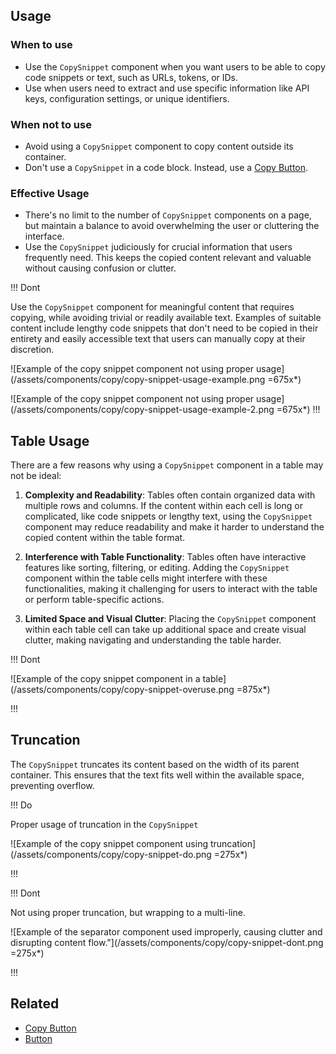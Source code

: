 ## Usage

### When to use

- Use the `CopySnippet` component when you want users to be able to copy code snippets or text, such as URLs, tokens, or IDs.
- Use when users need to extract and use specific information like API keys, configuration settings, or unique identifiers.

### When not to use

- Avoid using a `CopySnippet` component to copy content outside its container.
- Don't use a `CopySnippet` in a code block. Instead, use a [Copy Button](/components/copy/button).

### Effective Usage

- There's no limit to the number of `CopySnippet` components on a page, but maintain a balance to avoid overwhelming the user or cluttering the interface.
- Use the `CopySnippet` judiciously for crucial information that users frequently need. This keeps the copied content relevant and valuable without causing confusion or clutter.

!!! Dont

Use the `CopySnippet` component for meaningful content that requires copying, while avoiding trivial or readily available text. Examples of suitable content include lengthy code snippets that don't need to be copied in their entirety and easily accessible text that users can manually copy at their discretion.

![Example of the copy snippet component not using proper usage] (/assets/components/copy/copy-snippet-usage-example.png =675x*)

![Example of the copy snippet component not using proper usage] (/assets/components/copy/copy-snippet-usage-example-2.png =675x*)
!!!

## Table Usage
There are a few reasons why using a `CopySnippet` component in a table may not be ideal:

1. **Complexity and Readability**: Tables often contain organized data with multiple rows and columns. If the content within each cell is long or complicated, like code snippets or lengthy text, using the `CopySnippet` component may reduce readability and make it harder to understand the copied content within the table format.

2. **Interference with Table Functionality**: Tables often have interactive features like sorting, filtering, or editing. Adding the `CopySnippet` component within the table cells might interfere with these functionalities, making it challenging for users to interact with the table or perform table-specific actions.

3. **Limited Space and Visual Clutter**: Placing the `CopySnippet` component within each table cell can take up additional space and create visual clutter, making navigating and understanding the table harder.


!!! Dont


![Example of the copy snippet component in a table] (/assets/components/copy/copy-snippet-overuse.png =875x*)

!!!

## Truncation

The `CopySnippet` truncates its content based on the width of its parent container. This ensures that the text fits well within the available space, preventing overflow. 

!!! Do

Proper usage of truncation in the `CopySnippet`

![Example of the copy snippet component using truncation] (/assets/components/copy/copy-snippet-do.png =275x*)

!!!

!!! Dont

Not using proper truncation, but wrapping to a multi-line. 

![Example of the separator component used improperly, causing clutter and disrupting content flow."](/assets/components/copy/copy-snippet-dont.png =275x*)

!!!

## Related

- [Copy Button](/components/copy/button)
- [Button](/components/button)
